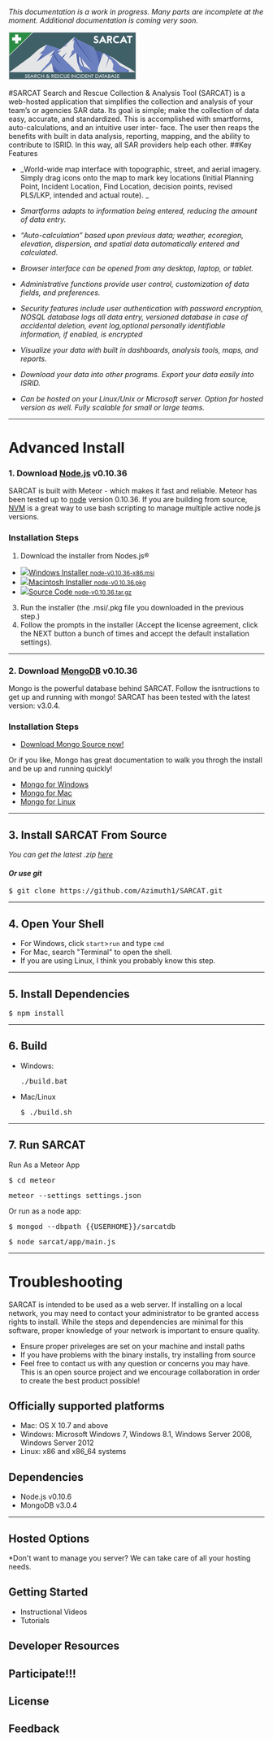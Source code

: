 _This documentation is a work in progress. Many parts are incomplete at the moment. Additional documentation is coming very soon._


![alt tag](https://github.com/Azimuth1/SARCAT/blob/master/meteor/public/icon.png?raw=true)

#SARCAT
Search and Rescue Collection & Analysis Tool (SARCAT) is a web-hosted application that simplifies the collection and analysis of your team’s or agencies SAR data. Its goal is simple; make the collection of data easy, accurate, and standardized. This is accomplished with smartforms, auto-calculations, and an intuitive user inter-
face. The user then reaps the benefits with built in data analysis, reporting, mapping, and the ability to contribute to ISRID. In this way, all SAR providers help each other.
##Key Features
* _World-wide map interface with topographic, street, and aerial imagery. Simply drag icons onto the map to mark key locations (Initial Planning Point, Incident Location, Find Location, decision points, revised PLS/LKP, intended and actual route). _

* _Smartforms adapts to information being entered, reducing the amount of data entry._
* _“Auto-calculation” based upon previous data; weather, ecoregion, elevation, dispersion, and spatial data automatically entered and calculated._

* _Browser interface can be opened from any desktop, laptop, or tablet._

* _Administrative functions provide user control, customization of data fields, and preferences._

* _Security features include user authentication with password encryption, NOSQL database logs all data entry, versioned database in case of accidental deletion, event log,optional personally identifiable information, if enabled, is encrypted_

* _Visualize your data with built in dashboards, analysis tools, maps, and reports._

* _Download your data into other programs. Export your data easily into ISRID._

* _Can be hosted on your Linux/Unix or Microsoft server. Option for hosted version as well. Fully scalable for small or large teams._

*** 
# Advanced Install

### 1\. Download [Node.js](https://nodejs.org) v0.10.36

SARCAT is built with Meteor - which makes it fast and reliable. Meteor has been tested up to [node](https://nodejs.org/) version 0.10.36\. If you are building from source, [NVM](https://github.com/creationix/nvm) is a great way to use bash scripting to manage multiple active node.js versions.

### Installation Steps

1.  Download the installer from Nodes.js®

*   [![](https://nodejs.org/images/platform-icon-win.png)Windows Installer <small>node-v0.10.36-x86.msi</small>](https://nodejs.org/dist/v0.10.36/node-v0.10.36-x86.msi)
*   [![](https://nodejs.org/images/platform-icon-osx.png)Macintosh Installer <small>node-v0.10.36.pkg</small>](http://nodejs.org/dist/v0.10.36/node-v0.10.36.pkg)
*   [![](https://nodejs.org/images/platform-icon-generic.png)Source Code <small>node-v0.10.36.tar.gz</small>](http://nodejs.org/dist/v0.10.36/node-v0.10.36-linux-x64.tar.gz)

3.  Run the installer (the .msi/.pkg file you downloaded in the previous step.)
4.  Follow the prompts in the installer (Accept the license agreement, click the NEXT button a bunch of times and accept the default installation settings).

* * *

### 2\. Download [MongoDB](https://nodejs.org) v0.10.36

Mongo is the powerful database behind SARCAT. Follow the isntructions to get up and running with mongo! SARCAT has been tested with the latest version: v3.0.4.

### Installation Steps

*   [Download Mongo Source now!](https://www.mongodb.org/downloads)

Or if you like, Mongo has great documentation to walk you throgh the install and be up and running quickly!

*   [Mongo for Windows](http://docs.mongodb.org/manual/tutorial/install-mongodb-on-windows/)
*   [Mongo for Mac](http://docs.mongodb.org/manual/tutorial/install-mongodb-on-os-x/)
*   [Mongo for Linux](http://docs.mongodb.org/manual/administration/install-on-linux/)

* * *

## 3\. Install SARCAT From Source

_You can get the latest .zip [here](https://github.com/Azimuth1/SARCAT/releases)_

#### _Or use git_

<div>

<pre>$ git clone https://github.com/Azimuth1/SARCAT.git</pre>

</div>

* * *

## 4\. Open Your Shell  

*   For Windows, click `start`>`run` and type `cmd`
*   For Mac, search "Terminal" to open the shell.
*   If you are using Linux, I think you probably know this step.

* * *

## 5\. Install Dependencies  

<div>

<pre>$ npm install</pre>

</div>

* * *

## 6\. Build  

*   Windows:

    <pre>./build.bat</pre>

*   Mac/Linux

    <pre>$ ./build.sh</pre>

* * *

## 7\. Run SARCAT  

Run As a Meteor App

<div>

<pre>$ cd meteor</pre>

<pre>meteor --settings settings.json</pre>

</div>

Or run as a node app:

<pre>$ mongod --dbpath {{USERHOME}}/sarcatdb</pre>

<pre>$ node sarcat/app/main.js</pre>

* * *

# Troubleshooting

SARCAT is intended to be used as a web server. If installing on a local network, you may need to contact your administrator to be granted access rights to install. While the steps and dependencies are minimal for this software, proper knowledge of your network is important to ensure quality.

*   Ensure proper priveleges are set on your machine and install paths
*   If you have problems with the binary installs, try installing from source
*   Feel free to contact us with any question or concerns you may have. This is an open source project and we encourage collaboration in order to create the best product possible!

## Officially supported platforms

*   Mac: OS X 10.7 and above
*   Windows: Microsoft Windows 7, Windows 8.1, Windows Server 2008, Windows Server 2012
*   Linux: x86 and x86_64 systems

## Dependencies

*   Node.js v0.10.6
*   MongoDB v3.0.4

* * *
## Hosted Options
*Don't want to manage you server? We can take care of all your hosting needs.
## Getting Started
* Instructional Videos
* Tutorials

## Developer Resources

## Participate!!!
## License
## Feedback
